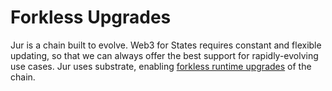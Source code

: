 # Forkless Upgrades

Jur is a chain built to evolve. Web3 for States requires constant and flexible updating, so that we can always offer the best support for rapidly-evolving use cases. Jur uses substrate, enabling [forkless runtime upgrades](https://docs.substrate.io/build/upgrade-the-runtime/) of the chain.
